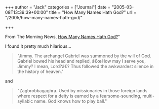 +++
author = "Jack"
categories = ["Journal"]
date = "2005-03-08T13:39:39+00:00"
title = "How Many Names Hath God?"
url = "/2005/how-many-names-hath-god/"

+++

From The Morning News, [How Many Names Hath God?][1]"

I found it pretty much hilarious&#8230;

> 
> 
> "Jimmy. The archangel Gabriel was summoned by the will of God. Gabriel bowed his head and replied, &#226;&#8364;&#339;How may I serve you, Jimmy? I mean, Lord?&#226;&#8364;? Thus followed the awkwardest silence in the history of heaven."
> 
> 

and

> 
> 
> "Zagbrobbagaghra. Used by missionaries in those foreign lands where respect for a deity is earned by a fearsome-sounding, multi-syllabic name. God knows how to play ball."
> 
>

 [1]: http://www.themorningnews.org/archives/stories/how_many_names_hath_god.php
